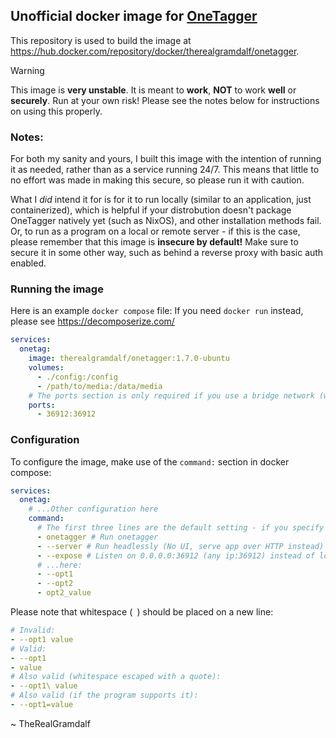 ## **Unofficial** docker image for [OneTagger](https://github.com/Marekkon5/onetagger)

This repository is used to build the image at https://hub.docker.com/repository/docker/therealgramdalf/onetagger.


> [!WARNING]
> This image is **very unstable**. It is meant to **work**, **NOT** to work **well** or **securely**. Run at your own risk!
> Please see the notes below for instructions on using this properly.

### Notes:

For both my sanity and yours, I built this image with the intention of running it as needed, rather than as a service running 24/7. This means that little to no effort was made in making this secure, so please run it with caution.

What I *did* intend it for is for it to run locally (similar to an application, just containerized), which is helpful if your distrobution doesn't package OneTagger natively yet (such as NixOS), and other installation methods fail. Or, to run as a program on a local or remote server - if this is the case, please remember that this image is **insecure by default!** Make sure to secure it in some other way, such as behind a reverse proxy with basic auth enabled.

### Running the image

Here is an example `docker compose` file:
If you need `docker run` instead, please see https://decomposerize.com/

```yaml
services:
  onetag:
    image: therealgramdalf/onetagger:1.7.0-ubuntu
    volumes:
      - ./config:/config
      - /path/to/media:/data/media
    # The ports section is only required if you use a bridge network (which is the default)
    ports:
      - 36912:36912
```


### Configuration

To configure the image, make use of the `command:` section in docker compose:
```yaml
services:
  onetag:
    # ...Other configuration here
    command:
      # The first three lines are the default setting - if you specify your own flags, add them...
      - onetagger # Run onetagger
      - --server # Run headlessly (No UI, serve app over HTTP instead)
      - --expose # Listen on 0.0.0.0:36912 (any ip:36912) instead of localhost:36912 (local machine only)
      # ...here:
      - --opt1
      - --opt2
      - opt2_value 
```
Please note that whitespace (` `) should be placed on a new line:
```yaml
# Invalid:
- --opt1 value
# Valid:
- --opt1
- value
# Also valid (whitespace escaped with a quote):
- --opt1\ value
# Also valid (if the program supports it):
- --opt1=value
```

~ TheRealGramdalf
